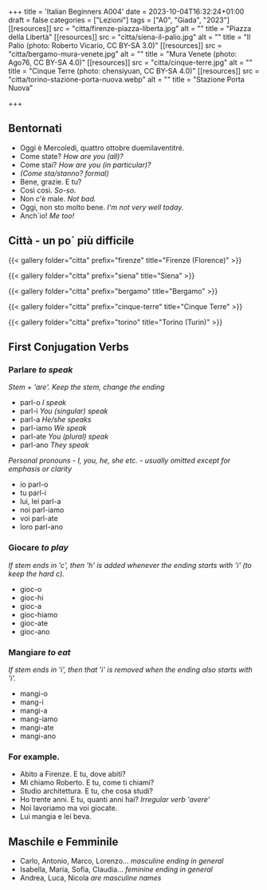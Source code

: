 +++
title = 'Italian Beginners A004'
date = 2023-10-04T16:32:24+01:00
draft = false
categories = ["Lezioni"]
tags = ["A0", "Giada", "2023"]
[[resources]]
  src = "citta/firenze-piazza-liberta.jpg"
  alt = ""
  title = "Piazza della Libertà"
[[resources]]
  src = "citta/siena-il-palio.jpg"
  alt = ""
  title = "Il Palio (photo: Roberto Vicario, CC BY-SA 3.0)"
[[resources]]
  src = "citta/bergamo-mura-venete.jpg"
  alt = ""
  title = "Mura Venete (photo: Ago76, CC BY-SA 4.0)"
[[resources]]
  src = "citta/cinque-terre.jpg"
  alt = ""
  title = "Cinque Terre (photo: chensiyuan, CC BY-SA 4.0)"
[[resources]]
  src = "citta/torino-stazione-porta-nuova.webp"
  alt = ""
  title = "Stazione Porta Nuova"



+++

## Bentornati

- Oggi è Mercoledì, quattro ottobre duemilaventitré.
- Come state? *How are you (all)?*
- Come stai? *How are you (in particular)?*
- *(Come sta/stanno? formal)*
- Bene, grazie. E tu?
- Così così. *So-so.*
- Non c'è male. *Not bad.*
- Oggi, non sto molto bene. *I'm not very well today.*
- Anch\`io! *Me too!*


## Città - un po\` più difficile

{{< gallery folder="citta" prefix="firenze" title="Firenze (Florence)" >}}

{{< gallery folder="citta" prefix="siena" title="Siena" >}}

{{< gallery folder="citta" prefix="bergamo" title="Bergamo" >}}

{{< gallery folder="citta" prefix="cinque-terre" title="Cinque Terre" >}}

{{< gallery folder="citta" prefix="torino" title="Torino (Turin)" >}}

## First Conjugation Verbs

### Parlare *to speak*

*Stem + 'are'. Keep the stem, change the ending*

- parl-o *I speak*
- parl-i *You (singular) speak*
- parl-a *He/she speaks*
- parl-iamo *We speak*
- parl-ate *You (plural) speak*
- parl-ano *They speak*

*Personal pronouns - I, you, he, she etc. - usually omitted except for emphasis or clarity*

- io parl-o
- tu parl-i
- lui, lei parl-a
- noi parl-iamo
- voi parl-ate
- loro parl-ano

### Giocare *to play*

*If stem ends in 'c', then 'h' is added whenever the ending starts with 'i' (to keep the hard c).*

- gioc-o
- gioc-hi
- gioc-a
- gioc-hiamo
- gioc-ate
- gioc-ano

### Mangiare *to eat*

*If stem ends in 'i', then that 'i' is removed when the ending also starts with 'i'.*

- mangi-o
- mang-i
- mangi-a
- mang-iamo
- mangi-ate
- mangi-ano

### For example.

- Abito a Firenze. E tu, dove abiti?
- Mi chiamo Roberto. E tu, come ti chiami?
- Studio architettura. E tu, che cosa studi?
- Ho trente anni. E tu, quanti anni hai? *Irregular verb 'avere'*
- Noi lavoriamo ma voi giocate.
- Lui mangia e lei beva.

## Maschile e Femminile

- Carlo, Antonio, Marco, Lorenzo... *masculine ending in general*
- Isabella, Maria, Sofia, Claudia... *feminine ending in general*
- Andrea, Luca, Nicola *are masculine names*

